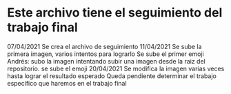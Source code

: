 # Este archivo tiene el seguimiento del trabajo final
07/04/2021
Se crea el archivo de seguimiento
11/04/2021
Se sube la primera imagen, varios intentos para lograrlo
Se sube el primer emoji
Andrés: subo la imagen intentando subir una imagen desde la raiz del repositorio. se sube el emoji 
20/04/2021
Se modifica la imagen varias veces hasta lograr el resultado esperado
Queda pendiente determinar el trabajo específico que haremos en el trabajo final

